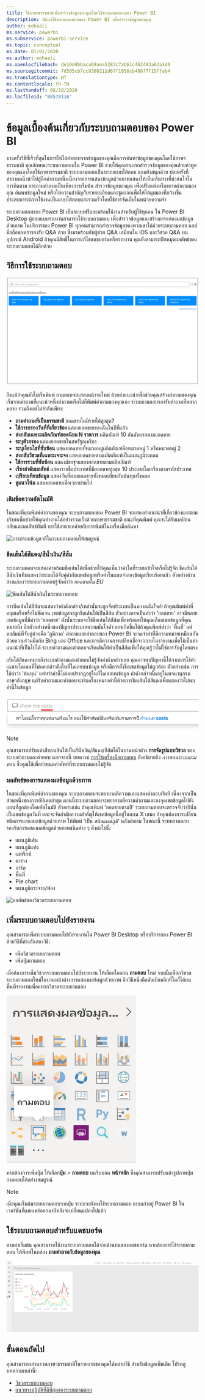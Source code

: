 ```yaml
---
title: ใช้ภาษาธรรมชาติเพื่อสำรวจข้อมูลของคุณโดยใช้ระบบถามตอบของ Power BI
description: วิธีการใช้ระบบถามตอบของ Power BI เพื่อสำรวจข้อมูลของคุณ
author: mohaali
ms.service: powerbi
ms.subservice: powerbi-service
ms.topic: conceptual
ms.date: 07/01/2020
ms.author: mohaali
ms.openlocfilehash: de16ddbbaca69aea5283c7ab61c462493a6da1d0
ms.sourcegitcommit: 7d505cb7cc9360211d67f1056cb488f7f15ffab4
ms.translationtype: HT
ms.contentlocale: th-TH
ms.lasthandoff: 08/19/2020
ms.locfileid: "88578116"
---
```

# <a name="intro-to-power-bi-qa"></a>ข้อมูลเบื้องต้นเกี่ยวกับระบบถามตอบของ Power BI

บางครั้งวิธีที่เร็วที่สุดในการให้ได้คำตอบจากข้อมูลของคุณคือการค้นหาข้อมูลของคุณโดยใช้ภาษาธรรมชาติ คุณลักษณะระบบถามตอบใน Power BI ช่วยให้คุณสามารถสำรวจข้อมูลของคุณด้วยคำพูดของคุณเองโดยใช้ภาษาธรรมชาติ ระบบถามตอบเป็นระบบแบบโต้ตอบ แถมยังสนุกด้วย บ่อยครั้งที่คำถามหนึ่งนำไปสู่อีกคำถามหนึ่งเนื่องจากการแสดงข้อมูลด้วยภาพแสดงให้เห็นเส้นทางที่น่าสนใจในการติดตาม การถามคำถามเป็นเพียงการเริ่มต้น สำรวจข้อมูลของคุณ เพื่อปรับแต่งหรือขยายคำถามของคุณ ค้นพบข้อมูลใหม่ หรือให้ความสำคัญกับรายละเอียดและซูมออกเพื่อให้ได้มุมมองที่กว้างขึ้น ประสบการณ์การใช้งานเป็นแบบโต้ตอบและรวดเร็วโดยใช้การจัดเก็บในหน่วยความจำ 

ระบบถามตอบของ Power BI เป็นระบบฟรีและพร้อมใช้งานสำหรับผู้ใช้ทุกคน ใน Power BI Desktop ผู้ออกแบบรายงานสามารถใช้ระบบถามตอบ เพื่อสำรวจข้อมูลและสร้างการแสดงผลข้อมูลด้วยภาพ ในบริการของ Power BI ทุกคนสามารถสำรวจข้อมูลของพวกเขาได้ด้วยระบบถามตอบ แอปมือถือของเรารองรับ Q&A ด้วย ซึ่งมาพร้อมกับผู้ช่วย Q&A เสมือนใน iOS และวิชวล Q&A บนอุปกรณ์ Android ถ้าคุณมีสิทธิ์ในการแก้ไขแดชบอร์ดหรือรายงาน คุณยังสามารถปักหมุดผลลัพธ์ของระบบถามตอบได้อีกด้วย

## <a name="how-to-use-qa"></a>วิธีการใช้ระบบถามตอบ

![หน้าหลักของระบบถามตอบ](media/qna-visual.png)

ถึงแม้ว่าคุณยังไม่เริ่มพิมพ์ ถามตอบจะแสดงหน้าจอใหม่ ด้วยคำแนะนำเพื่อช่วยคุณสร้างคำถามของคุณ เริ่มจากคำถามที่แนะนำหนึ่งคำถามหรือไม่ก็พิมพ์คำถามของคุณเอง ระบบถามตอบรองรับคำถามที่หลากหลาย รวมถึงแต่ไม่จำกัดเพียง:

- **ถามคำถามที่เป็นธรรมชาติ** ยอดขายใดมีรายได้สูงสุด?
- **ใช้การกรองวันที่ที่เกี่ยวข้อง** แสดงยอดขายของฉันในปีที่แล้ว
- **ส่งกลับเฉพาะผลิตภัณฑ์ยอดนิยม N รายการ** ผลิตภัณฑ์ 10 อันดับแรกตามยอดขาย
- **ระบุตัวกรอง** แสดงยอดขายในสหรัฐอเมริกา
- **ระบุเงื่อนไขที่ซับซ้อน** แสดงยอดขายที่หมวดหมู่ผลิตภัณฑ์คือหมวดหมู่ 1 หรือหมวดหมู่ 2
- **ส่งกลับวิชวลที่เฉพาะเจาะจง** แสดงยอดขายตามผลิตภัณฑ์เป็นแผนภูมิวงกลม
- **ใช้การรวมที่ซับซ้อน** แสดงมัธยฐานของยอดขายตามผลิตภัณฑ์
- **เรียงลำดับผลลัพธ์** แสดงรายชื่อประเทศที่มียอดขายสูงสุด 10 ประเทศโดยเรียงตามรหัสประเทศ
- **เปรียบเทียบข้อมูล** แสดงวันที่ตามยอดขายทั้งหมดเทียบกับต้นทุนทั้งหมด
- **ดูแนวโน้ม** แสดงยอดขายเมื่อเวลาผ่านไป

### <a name="autocomplete"></a>เติมข้อความอัตโนมัติ

ในขณะที่คุณพิมพ์คำถามของคุณ ระบบถามตอบของ Power BI จะแสดงคำแนะนำที่เกี่ยวข้องและตามบริบทเพื่อช่วยให้คุณทำงานได้อย่างรวดเร็วด้วยภาษาธรรมชาติ ขณะที่คุณพิมพ์ คุณจะได้รับผลป้อนกลับและผลลัพธ์ทันที การใช้งานจะคล้ายกับการพิมพ์ในเครื่องมือค้นหา

![การกรอกข้อมูลวลีในระบบถามตอบให้สมบูรณ์](media/qna-suggestion-phrase-completion.png)

### <a name="redblueorange-underlines"></a>ขีดเส้นใต้สีแดง/สีน้ำเงิน/สีส้ม

ระบบถามตอบจะแสดงคำพร้อมขีดเส้นใต้เพื่อช่วยให้คุณเห็นว่าคำใดที่ระบบเข้าใจหรือไม่รู้จัก ขีดเส้นใต้สีน้ำเงินทึบแสดงว่าระบบได้จับคู่คำกับเขตข้อมูลหรือค่าในแบบจำลองข้อมูลเรียบร้อยแล้ว ตัวอย่างด้านล่างแสดงว่าระบบถามตอบรู้จักคำว่า *ยอดขายใน EU*

![ขีดเส้นใต้สีน้ำเงินในระบบถามตอบ](media/qna-blue-underline.png)

 การขีดเส้นใต้สีส้มจะแสดงว่าคำดังกล่าว/เหล่านั้นจะถูกจัดประเภทเป็น*ความมั่นใจต่ำ* ถ้าคุณพิมพ์คำที่คลุมเครือหรือไม่ชัดเจน เขตข้อมูลจะถูกขีดเส้นใต้เป็นสีส้ม ตัวอย่างอาจเป็นคำว่า 'ยอดขาย' อาจมีหลายเขตข้อมูลที่มีคำว่า 'ยอดขาย' ดังนั้นระบบจะใช้ขีดเส้นใต้สีส้มเพื่อพร้อมท์ให้คุณเลือกเขตข้อมูลที่คุณหมายถึง อีกตัวอย่างหนึ่งของปัญหาประเภทความมั่นใจต่ำ อาจเกิดขึ้นได้ถ้าคุณพิมพ์คำว่า 'พื้นที่' แต่คอลัมน์ที่จับคู่ด้วยคือ 'ภูมิภาค' คำถามและคำตอบของ Power BI จะจดจำคำที่มีความหมายเหมือนกัน ด้วยความร่วมมือกับ Bing และ Office และการตีความการเปลี่ยนชื่อจากภายในรายงานเพื่อใช้เป็นคำแนะนำที่เป็นไปได้ ระบบคำถามและคำตอบจะขีดเส้นใต้คำเป็นสีส้มเพื่อให้คุณรู้ว่าไม่ใช่การจับคู่โดยตรง

เส้นใต้สีแดงหมายถึงระบบคำถามและคำตอบไม่รู้จักคำดังกล่าวเลย คุณอาจพบปัญหานี้ได้จากการใช้คำเฉพาะโดเมนที่ไม่เคยกล่าวถึงในที่ใดเลยบนข้อมูล หรือมีการตั้งชื่อเขตข้อมูลไม่ถูกต้อง ตัวอย่างเช่น การใช้คำว่า 'ต้นทุน' แต่ทว่าคำนี้ไม่เคยปรากฎอยู่ในที่ใดเลยบนข้อมูล คำดังกล่าวนั้นอยู่ในพจนานุกรมภาษาอังกฤษ แต่รับคำถามและคำตอบจะทำเครื่องหมายคำนี้ด้วยการขีดเส้นใต้สีแดงเพื่อแสดงว่าไม่พบคำนี้ในข้อมูล

![ระบบถามตอบจะขีดเส้นใต้คำว่ายอดขายเป็นสีแดง](media/qna-red-underline-costs.png)

> [!NOTE]
> คุณสามารถปรับแต่งสีของเส้นใต้เป็นสีน้ำเงิน/สีแดง/สีส้มได้ในบานหน้าต่าง **การจัดรูปแบบวิชวล** ของระบบคำถามและคำตอบ นอกจากนี้ บทความ [การใช้เครื่องมือถามตอบ](q-and-a-tooling-teach-q-and-a.md) ยังอธิบายถึง *การสอนระบบถามตอบ* ซึ่งคุณใช้เพื่อกำหนดคำศัพท์ที่ระบบถามตอบไม่รู้จัก

### <a name="visualization-results"></a>ผลลัพธ์ของการแสดงผลข้อมูลด้วยภาพ

ในขณะที่คุณพิมพ์คำถามของคุณ ระบบถามตอบจะพยายามตีความและแสดงคำตอบทันที เนื่องจากเป็นส่วนหนึ่งของการอัปเดตล่าสุด ตอนนี้ระบบถามตอบจะพยายามตีความคำถามและลงจุดเขตข้อมูลไปยังแกนที่ถูกต้องโดยอัตโนมัติ ตัวอย่างเช่น ถ้าคุณพิมพ์ 'ยอดขายตามปี' ระบบถามตอบจะตรวจจับว่าปีนั้นเป็นเขตข้อมูลวันที่ และจะจัดลำดับความสำคัญให้เขตข้อมูลนี้อยู่ในแกน X เสมอ ถ้าคุณต้องการเปลี่ยนชนิดการแสดงผลข้อมูลด้วยภาพ ให้พิมพ์ 'เป็น *ชนิดแผนภูมิ*' หลังคำถาม ในขณะนี้ ระบบถามตอบรองรับการแสดงผลข้อมูลด้วยภาพชนิดต่าง ๆ ดังต่อไปนี้:

- แผนภูมิเส้น
- แผนภูมิแท่ง
- เมทริกซ์
- ตาราง
- การ์ด
- พื้นที่
- Pie chart
- แผนภูมิกระจาย/ฟอง
 
![ผลลัพธ์ของวิชวลระบบถามตอบ](media/qna-visual-results-date.png)

## <a name="add-qa-to-a-report"></a>เพิ่มระบบถามตอบไปยังรายงาน

คุณสามารถเพิ่มระบบถามตอบไปยังรายงานใน Power BI Desktop หรือบริการของ Power BI ด้วยวิธีที่ต่างกันสองวิธี:

- เพิ่มวิชวลระบบถามตอบ
- เพิ่มปุ่มถามตอบ

เมื่อต้องการเพิ่มวิชวลระบบถามตอบไปยังรายงาน ให้เลือกไอคอน **ถามตอบ** ใหม่ จากนั้นเลือกวิชวลระบบถามตอบใหม่ในบานหน้าต่างการแสดงผลข้อมูลด้วยภาพ อีกวิธีหนึ่งคือดับเบิลคลิกที่ใดก็ได้บนพื้นที่รายงานเพื่อแทรกวิชวลระบบถามตอบ

![ไอคอนวิชวลระบบถามตอบ](media/qna-visual-icon.png)

หากต้องการเพิ่มปุ่ม ให้เลือก**ปุ่ม** > **ถามตอบ** บนริบบอน **หน้าหลัก** ซึ่งคุณสามารถปรับแต่งรูปภาพปุ่มถามตอบได้อย่างสมบูรณ์

> [!NOTE]
> เมื่อคุณเริ่มต้นระบบถามตอบจากปุ่ม ระบบจะยังคงใช้ระบบถามตอบ แบบเก่าอยู่ Power BI ในเวอร์ชันที่เผยแพร่ออกมาทีหลังจะเปลี่ยนแปลงไปแล้ว

## <a name="use-qa-for-dashboards"></a>ใช้ระบบถามตอบสำหรับแดชบอร์ด

ตามค่าเริ่มต้น คุณสามารถใช้งานระบบถามตอบได้จากด้านบนของแดชบอร์ด หากต้องการใช้ระบบถามตอบ ให้พิมพ์ในกล่อง **ถามคำถามกับข้อมูลของคุณ**

![แดชบอร์ดระบบถามตอบ](media/qna-dashboard.png)

## <a name="next-steps"></a>ขั้นตอนถัดไป

คุณสามารถผสานรวมภาษาธรรมชาติในรายงานของคุณได้หลายวิธี สำหรับข้อมูลเพิ่มเติม โปรดดูบทความเหล่านี้:

* [วิชวลระบบถามตอบ](../visuals/power-bi-visualization-q-and-a.md)
* [แนวทางปฏิบัติที่ดีที่สุดของระบบถามตอบ](q-and-a-best-practices.md)

